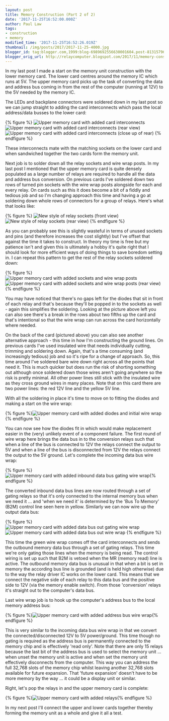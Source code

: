 ```yaml
---
layout: post
title: Memory Construction (Part 2 of 2)
date: '2017-11-25T16:52:00.000Z'
author: Paul Law
tags:
- construction
- memory
modified_time: '2017-11-25T16:52:26.019Z'
thumbnail: /img/posts/2017/2017-11-25-4000.jpg
blogger_id: tag:blogger.com,1999:blog-6989692556630001604.post-8131579644758037641
blogger_orig_url: http://relaycomputer.blogspot.com/2017/11/memory-construction-part-2-of-2.html
---
```


In my last post I made a start on the memory unit construction with 
the lower memory card. The lower card centres around the memory IC which runs 
at 5V. The upper memory card picks up the task of converting the data and 
address bus coming in from the rest of the computer (running at 12V) to the 5V 
needed by the memory IC.

The LEDs and backplane connectors were 
soldered down in my last post so we can jump straight to adding the card 
interconnects which pass the local address/data busses to the lower card:

{% figure %}
![Upper memory card with added card interconnects](/img/posts/2017/2017-11-25-0000.jpg)
![Upper memory card with added card interconnects (rear view)](/img/posts/2017/2017-11-25-0001.jpg)
![Upper memory card with added card interconnects (close up of rear)](/img/posts/2017/2017-11-25-0002.jpg)
{% endfigure %}

These interconnects mate with the matching 
sockets on the lower card and when sandwiched together the two cards form the 
memory unit.

Next job is to solder down all the relay sockets and 
wire wrap posts. In my last post I mentioned that the upper memory card is 
quite densely populated as a large number of relays are required to handle all 
the data and address bus conversion. On previous cards I've soldered down two 
rows of turned pin sockets with the wire wrap posts alongside for each and 
every relay. On cards such as this it does become a bit of a fiddly and 
tedious job and so I'm changing approach this time and having a go at 
soldering down whole rows of connectors for a group of relays. Here's what 
that looks like:

{% figure %}
![New style of relay sockets (front view)](/img/posts/2017/2017-11-25-0003.jpg)
![New style of relay sockets (rear view)](/img/posts/2017/2017-11-25-0004.jpg)
{% endfigure %}

As you can probably see this is slightly wasteful in terms of unused sockets 
and pins (and therefore increases the cost slightly) but I've offset that 
against the time it takes to construct. In theory my time is free but my 
patience isn't and given this is ultimately a hobby it's quite right that I 
should look for more efficient ways of doing things to save boredom setting 
in. I can repeat this pattern to get the rest of the relay sockets soldered 
down:

{% figure %}
![Upper memory card with added sockets and wire wrap posts](/img/posts/2017/2017-11-25-0005.jpg)
![Upper memory card with added sockets and wire wrap posts (rear view)](/img/posts/2017/2017-11-25-0006.jpg)
{% endfigure %}

You may have noticed that there's no gaps left 
for the diodes that sit in front of each relay and that's because they'll be 
popped in to the sockets as well - again this simplifies the soldering. 
Looking at the picture above left you can also see there's a break in the rows 
about two fifths up the card and that's intentional so that the wire wrap can 
run across the card horizontally where needed.

On the back of the 
card (pictured above) you can also see another alternative approach - this 
time in how I'm constructing the ground lines. On previous cards I've used 
insulated wire that needs individually cutting, trimming and soldering down. 
Again, that's a time consuming (and increasingly tedious) job and so it's ripe 
for a change of approach. So, this time around I've soldered bare wire down 
right across all the points that need it. This is much quicker but does run 
the risk of shorting something out although once soldered down those wires 
aren't going anywhere so the risk is pretty minimal. All other power lines 
still stick with the insulated wire as they cross ground wires in many places. 
Note that on this card there are two power lines: the red 12V line and the 
yellow 5V line.

With all the soldering in place it's time to move 
on to fitting the diodes and making a start on the wire wrap:

{% figure %}![Upper memory card with added diodes and initial wire wrap](/img/posts/2017/2017-11-25-0007.jpg){% endfigure %}

You can now see how the diodes fit in which would make 
replacement easier in the (very) unlikely event of a component failure. The 
first round of wire wrap here brings the data bus in to the conversion relays 
such that when a line of the bus is connected to 12V the relays connect the 
output to 5V and when a line of the bus is disconnected from 12V the relays 
connect the output to the 5V ground. Let's complete the incoming data bus wire 
wrap:

{% figure %}![Upper memory card with added inbound data bus gating wire wrap](/img/posts/2017/2017-11-25-0008.jpg){% endfigure %}

The converted inbound data bus lines are now 
routed through a set of gating relays so that it's only connected to the 
internal memory bus when we need it ... and 'when we need it' is determined by 
the 'Bus To Memory' (B2M) control line seen here in yellow. Similarly we can 
now wire up the output data bus:

{% figure %}
![Upper memory card with added data bus out gating wire wrap](/img/posts/2017/2017-11-25-0009.jpg)
![Upper memory card with added data bus out wire wrap](/img/posts/2017/2017-11-25-0010.jpg)
{% endfigure %}

This time the green wire wrap comes off the card 
interconnects and sends the outbound memory data bus through a set of gating 
relays. This time we're only gating those lines when the memory is being read. 
The control wiring is set up such that B2M is vetoed when the MR (memory read) 
line is active. The outbound memory data bus is unusual in that when a 
bit is set in memory the according bus line is grounded (and is held high 
otherwise) due to the way the relay driver IC works on the lower card. This 
means that we connect the negative side of each relay to this data bus and the 
positive side to 12V (via the memory enable switch). From those 'conversion' 
relays it's straight out to the computer's data bus.

Last wire wrap 
job is to hook up the computer's address bus to the local memory address 
bus:

{% figure %}![Upper memory card with added address bus wire wrap](/img/posts/2017/2017-11-25-0011.jpg){% endfigure %}

This is very similar to the incoming data bus wire wrap in 
that we convert the connected/disconnected 12V to 5V power/ground. This time 
though no gating is required as the address bus is permanently connected to 
the memory chip and is effectively 'read only'. Note that there are only 15 
relays because the last bit of the address bus is used to select the memory 
unit ... when unset the memory unit is active and when set the memory unit 
effectively disconnects from the computer. This way you can address the full 
32,768 slots of the memory chip whilst leaving another 32,768 slots available 
for future expansion. That 'future expansion' doesn't have to be more memory 
by the way ... it could be a display unit or similar.

Right, let's 
pop the relays in and the upper memory card is complete:

{% figure %}![Upper memory card with added relays](/img/posts/2017/2017-11-25-0012.jpg){% endfigure %}

In 
my next post I'll connect the upper and lower cards together thereby forming 
the memory unit as a whole and give it all a test. 
